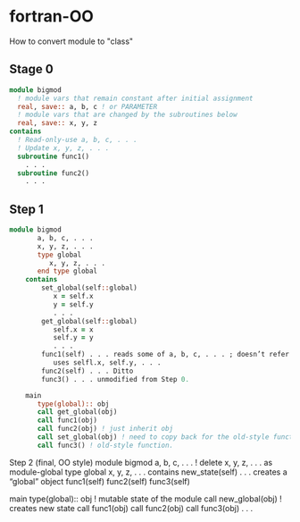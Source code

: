 # fortran-OO
How to convert module to "class"

## Stage 0
```f90
module bigmod
  ! module vars that remain constant after initial assignment
  real, save:: a, b, c ! or PARAMETER
  ! module vars that are changed by the subroutines below
  real, save:: x, y, z
contains
  ! Read-only-use a, b, c, . . .
  ! Update x, y, z, . . .
  subroutine func1()
    . . .
  subroutine func2()
    . . .
```
## Step 1
```fortran
module bigmod
       a, b, c, . . .
       x, y, z, . . .
       type global
          x, y, z, . . .
       end type global
    contains
        set_global(self::global)
           x = self.x
           y = self.y
           . . .
        get_global(self::global)
           self.x = x
           self.y = y
           . . .
        func1(self) . . . reads some of a, b, c, . . . ; doesn’t refer to the module x, y, z, . . .
           uses selfl.x, self.y, . . .
        func2(self) . . . Ditto
        func3() . . . unmodified from Step 0.

    main
       type(global):: obj
       call get_global(obj)
       call func1(obj)
       call func2(obj) ! just inherit obj
       call set_global(obj) ! need to copy back for the old-style function
       call func3() ! old-style function.
```
Step 2 (final, OO style)
    module bigmod
       a, b, c, . . .
       ! delete x, y, z, . . . as module-global
       type global
          x, y, z, . . .
    contains
        new_state(self) . . . creates a “global” object
        func1(self)
        func2(self)
        func3(self)


   main
      type(global):: obj  ! mutable state of the module
      call new_global(obj) ! creates new state
      call func1(obj)
      call func2(obj)
      call func3(obj)
      . . . 


